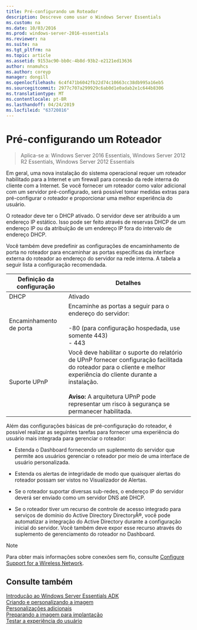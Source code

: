 ```yaml
---
title: Pré-configurando um Roteador
description: Descreve como usar o Windows Server Essentials
ms.custom: na
ms.date: 10/03/2016
ms.prod: windows-server-2016-essentials
ms.reviewer: na
ms.suite: na
ms.tgt_pltfrm: na
ms.topic: article
ms.assetid: 9153ac90-bb0c-4b8d-93b2-e2121ed13636
author: nnamuhcs
ms.author: coreyp
manager: dongill
ms.openlocfilehash: 6c4f471b6042fb22d74c10663cc38db995a16eb5
ms.sourcegitcommit: 2977c707a299929c6ab0d1e0adab2e1c644b8306
ms.translationtype: MT
ms.contentlocale: pt-BR
ms.lasthandoff: 04/24/2019
ms.locfileid: "63720816"
---
```

# <a name="preconfiguring-a-router"></a>Pré-configurando um Roteador

>Aplica-se a: Windows Server 2016 Essentials, Windows Server 2012 R2 Essentials, Windows Server 2012 Essentials

Em geral, uma nova instalação do sistema operacional requer um roteador habilitado para a Internet e um firewall para conexão da rede interna do cliente com a Internet. Se você fornecer um roteador como valor adicional com um servidor pré-configurado, será possível tomar medidas extras para pré-configurar o roteador e proporcionar uma melhor experiência do usuário.  
  
 O roteador deve ter o DHCP ativado. O servidor deve ser atribuído a um endereço IP estático. Isso pode ser feito através de reservas DHCP de um endereço IP ou da atribuição de um endereço IP fora do intervalo de endereço DHCP.  
  
 Você também deve predefinir as configurações de encaminhamento de porta no roteador para encaminhar as portas específicas da interface externa do roteador ao endereço do servidor na rede interna. A tabela a seguir lista a configuração recomendada.  
  
|Definição da configuração|Detalhes|  
|---------------------------|-------------|  
|DHCP|Ativado|  
|Encaminhamento de porta|Encaminhe as portas a seguir para o endereço do servidor:<br /><br /> -80 (para configuração hospedada, use somente 443)<br />-   443|  
|Suporte UPnP|Você deve habilitar o suporte do relatório de UPnP fornecer configuração facilitada do roteador para o cliente e melhor experiência do cliente durante a instalação.<br /><br /> **Aviso:** A arquitetura UPnP pode representar um risco à segurança se permanecer habilitada.|  
  
 Além das configurações básicas de pré-configuração do roteador, é possível realizar as seguintes tarefas para fornecer uma experiência do usuário mais integrada para gerenciar o roteador:  
  
-   Estenda o Dashboard fornecendo um suplemento do servidor que permite aos usuários gerenciar o roteador por meio de uma interface de usuário personalizada.  
  
-   Estenda os alertas de integridade de modo que quaisquer alertas do roteador possam ser vistos no Visualizador de Alertas.  
  
-   Se o roteador suportar diversas sub-redes, o endereço IP do servidor deverá ser enviado como um servidor DNS até DHCP.  
  
-   Se o roteador tiver um recurso de controle de acesso integrado para serviços de domínio do Active Directory DirectoryÂ®, você pode automatizar a integração do Active Directory durante a configuração inicial do servidor. Você também deve expor esse recurso através do suplemento de gerenciamento do roteador no Dashboard.  
  
> [!NOTE]
>  Para obter mais informações sobre conexões sem fio, consulte [Configure Support for a Wireless Network](Configure-Support-for-a-Wireless-Network.md).  
  
## <a name="see-also"></a>Consulte também  
 [Introdução ao Windows Server Essentials ADK](Getting-Started-with-the-Windows-Server-Essentials-ADK.md)   
 [Criando e personalizando a imagem](Creating-and-Customizing-the-Image.md)   
 [Personalizações adicionais](Additional-Customizations.md)   
 [Preparando a imagem para implantação](Preparing-the-Image-for-Deployment.md)   
 [Testar a experiência do usuário](Testing-the-Customer-Experience.md)